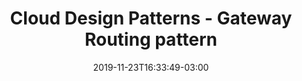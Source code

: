 ---
title: "Cloud Design Patterns - Gateway Routing pattern"
date: 2019-11-23T16:33:49-03:00
draft: true
tags: ["Cloud", "Design Patterns"]
---